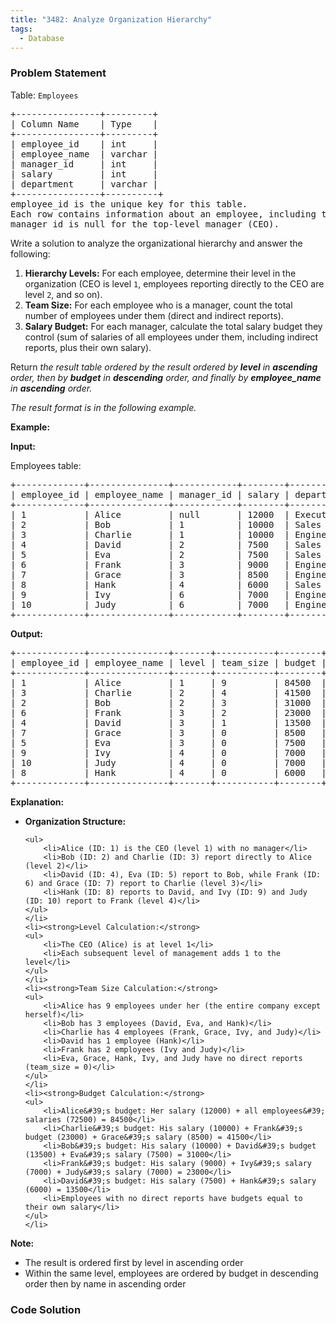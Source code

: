 ```yaml
---
title: "3482: Analyze Organization Hierarchy"
tags:
  - Database
---
```

### Problem Statement

<p>Table: <code>Employees</code></p>

<pre>
+----------------+---------+
| Column Name    | Type    | 
+----------------+---------+
| employee_id    | int     |
| employee_name  | varchar |
| manager_id     | int     |
| salary         | int     |
| department     | varchar |
+----------------+----------+
employee_id is the unique key for this table.
Each row contains information about an employee, including their ID, name, their manager&#39;s ID, salary, and department.
manager_id is null for the top-level manager (CEO).
</pre>

<p>Write a solution to analyze the organizational hierarchy and answer the following:</p>

<ol>
	<li><strong>Hierarchy Levels:</strong> For each employee, determine their level in the organization (CEO is level <code>1</code>, employees reporting directly to the CEO are level <code>2</code>, and so on).</li>
	<li><strong>Team Size:</strong> For each employee who is a manager, count the total number of employees under them (direct and indirect reports).</li>
	<li><strong>Salary Budget:</strong> For each manager, calculate the total salary budget they control (sum of salaries of all employees under them, including indirect reports, plus their own salary).</li>
</ol>

<p>Return <em>the result table ordered by <em>the result ordered by <strong>level</strong> in <strong>ascending</strong> order, then by <strong>budget</strong> in <strong>descending</strong> order, and finally by <strong>employee_name</strong> in <strong>ascending</strong> order</em>.</em></p>

<p><em>The result format is in the following example.</em></p>


<p><strong class="example">Example:</strong></p>

<div class="example-block">
<p><strong>Input:</strong></p>

<p>Employees table:</p>

<pre class="example-io">
+-------------+---------------+------------+--------+-------------+
| employee_id | employee_name | manager_id | salary | department  |
+-------------+---------------+------------+--------+-------------+
| 1           | Alice         | null       | 12000  | Executive   |
| 2           | Bob           | 1          | 10000  | Sales       |
| 3           | Charlie       | 1          | 10000  | Engineering |
| 4           | David         | 2          | 7500   | Sales       |
| 5           | Eva           | 2          | 7500   | Sales       |
| 6           | Frank         | 3          | 9000   | Engineering |
| 7           | Grace         | 3          | 8500   | Engineering |
| 8           | Hank          | 4          | 6000   | Sales       |
| 9           | Ivy           | 6          | 7000   | Engineering |
| 10          | Judy          | 6          | 7000   | Engineering |
+-------------+---------------+------------+--------+-------------+
</pre>

<p><strong>Output:</strong></p>

<pre class="example-io">
+-------------+---------------+-------+-----------+--------+
| employee_id | employee_name | level | team_size | budget |
+-------------+---------------+-------+-----------+--------+
| 1           | Alice         | 1     | 9         | 84500  |
| 3           | Charlie       | 2     | 4         | 41500  |
| 2           | Bob           | 2     | 3         | 31000  |
| 6           | Frank         | 3     | 2         | 23000  |
| 4           | David         | 3     | 1         | 13500  |
| 7           | Grace         | 3     | 0         | 8500   |
| 5           | Eva           | 3     | 0         | 7500   |
| 9           | Ivy           | 4     | 0         | 7000   |
| 10          | Judy          | 4     | 0         | 7000   |
| 8           | Hank          | 4     | 0         | 6000   |
+-------------+---------------+-------+-----------+--------+
</pre>

<p><strong>Explanation:</strong></p>

<ul>
	<li><strong>Organization Structure:</strong>

	<ul>
		<li>Alice (ID: 1) is the CEO (level 1) with no manager</li>
		<li>Bob (ID: 2) and Charlie (ID: 3) report directly to Alice (level 2)</li>
		<li>David (ID: 4), Eva (ID: 5) report to Bob, while Frank (ID: 6) and Grace (ID: 7) report to Charlie (level 3)</li>
		<li>Hank (ID: 8) reports to David, and Ivy (ID: 9) and Judy (ID: 10) report to Frank (level 4)</li>
	</ul>
	</li>
	<li><strong>Level Calculation:</strong>
	<ul>
		<li>The CEO (Alice) is at level 1</li>
		<li>Each subsequent level of management adds 1 to the level</li>
	</ul>
	</li>
	<li><strong>Team Size Calculation:</strong>
	<ul>
		<li>Alice has 9 employees under her (the entire company except herself)</li>
		<li>Bob has 3 employees (David, Eva, and Hank)</li>
		<li>Charlie has 4 employees (Frank, Grace, Ivy, and Judy)</li>
		<li>David has 1 employee (Hank)</li>
		<li>Frank has 2 employees (Ivy and Judy)</li>
		<li>Eva, Grace, Hank, Ivy, and Judy have no direct reports (team_size = 0)</li>
	</ul>
	</li>
	<li><strong>Budget Calculation:</strong>
	<ul>
		<li>Alice&#39;s budget: Her salary (12000) + all employees&#39; salaries (72500) = 84500</li>
		<li>Charlie&#39;s budget: His salary (10000) + Frank&#39;s budget (23000) + Grace&#39;s salary (8500) = 41500</li>
		<li>Bob&#39;s budget: His salary (10000) + David&#39;s budget (13500) + Eva&#39;s salary (7500) = 31000</li>
		<li>Frank&#39;s budget: His salary (9000) + Ivy&#39;s salary (7000) + Judy&#39;s salary (7000) = 23000</li>
		<li>David&#39;s budget: His salary (7500) + Hank&#39;s salary (6000) = 13500</li>
		<li>Employees with no direct reports have budgets equal to their own salary</li>
	</ul>
	</li>
</ul>

<p><strong>Note:</strong></p>

<ul>
	<li>The result is ordered first by level in ascending order</li>
	<li>Within the same level, employees are ordered by budget in descending order then by name in ascending order</li>
</ul>
</div>


### Code Solution

```python

```
